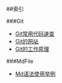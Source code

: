 ##索引

###Git
- [Git常用代码速查](Git-Check.md)
- [Git的网站](Git-Website.md)
- [Git的工作原理](Git-WorkingPrinciple.md)
  
###MdFile
- [Md语法使用举例](Md-CheckHowToWrite.md)